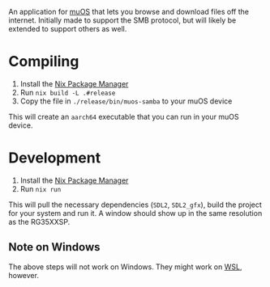 An application for [muOS](https://muos.dev/) that lets you browse and download files off the internet. Initially made to support the SMB protocol, but will likely be extended to support others as well.

# Compiling

1. Install the [Nix Package Manager](https://nixos.org/download/)
2. Run `nix build -L .#release`
3. Copy the file in `./release/bin/muos-samba` to your muOS device

This will create an `aarch64` executable that you can run in your muOS device.

# Development

1. Install the [Nix Package Manager](https://nixos.org/download/)
2. Run `nix run`

This will pull the necessary dependencies (`SDL2`, `SDL2_gfx`), build the project for your system and run it. A window should show up in the same resolution as the RG35XXSP.

## Note on Windows

The above steps will not work on Windows. They might work on [WSL](https://learn.microsoft.com/en-us/windows/wsl/install), however.
